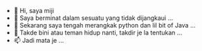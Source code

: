 - 👋 Hi, saya miji
- 👀 Saya berminat dalam sesuatu yang tidak dijangkaui ...
- 🌱 Sekarang saya tengah merangkak python dan lil bit of Java ...
- 💞️ Takde bini atau teman hidup nanti, takdir je la tentukan ...
- 📫 Jadi mata je ...

<!---
MijiNiko06/MijiNiko06 is a ✨ special ✨ repository because its `README.md` (this file) appears on your GitHub profile.
You can click the Preview link to take a look at your changes.
--->
